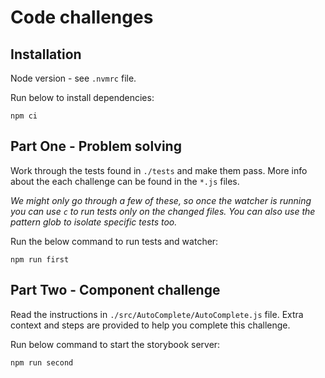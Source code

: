 # Code challenges

## Installation

Node version - see `.nvmrc` file.

Run below to install dependencies:

```
npm ci
```

## Part One - Problem solving

Work through the tests found in `./tests` and make them pass.
More info about the each challenge can be found in the `*.js` files.

_We might only go through a few of these, so once the watcher is running you can use `c` to run tests only on the changed files. You can also use the pattern glob to isolate specific tests too._

Run the below command to run tests and watcher:

```
npm run first
```

## Part Two - Component challenge

Read the instructions in `./src/AutoComplete/AutoComplete.js` file. Extra context and steps are provided to help you complete this challenge.

Run below command to start the storybook server:

```
npm run second
```
